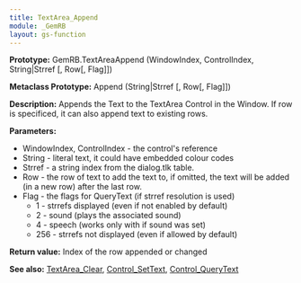 ```yaml
---
title: TextArea_Append
module: _GemRB
layout: gs-function
---
```


**Prototype:** GemRB.TextAreaAppend (WindowIndex, ControlIndex, String|Strref [, Row[, Flag]])

**Metaclass Prototype:** Append (String|Strref [, Row[, Flag]])

**Description:** Appends the Text to the TextArea Control in the Window. 
If row is specificed, it can also append text to existing rows.

**Parameters:**
  * WindowIndex, ControlIndex - the control's reference
  * String - literal text, it could have embedded colour codes
  * Strref - a string index from the dialog.tlk table.
  * Row - the row of text to add the text to, if omitted, the text will be added (in a new row) after the last row.
  * Flag - the flags for QueryText (if strref resolution is used)
    * 1 - strrefs displayed (even if not enabled by default)
    * 2 - sound (plays the associated sound)
    * 4 - speech (works only with if sound was set)
    * 256 - strrefs not displayed (even if allowed by default)

**Return value:** Index of the row appended or changed

**See also:** [TextArea_Clear](TextArea_Clear.md), [Control_SetText](Control_SetText.md), [Control_QueryText](Control_QueryText.md)
